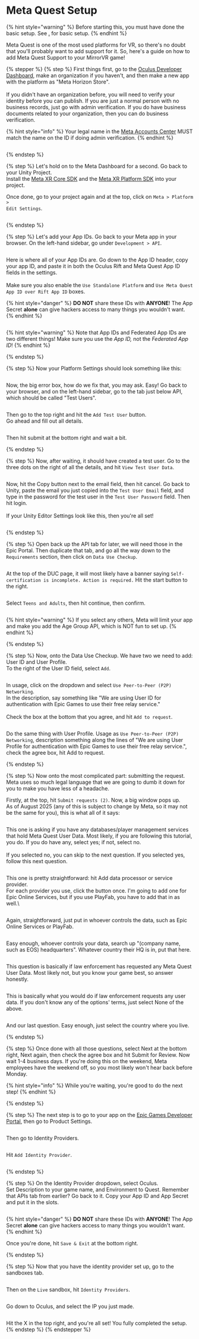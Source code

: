 # Meta Quest Setup

{% hint style="warning" %}
Before starting this, you must have done the basic setup. See [.](./ "mention") for basic setup.
{% endhint %}

Meta Quest is one of the most used platforms for VR, so there's no doubt that you'll probably want to add support for it. So, here's a guide on how to add Meta Quest Support to your MirrorVR game!

{% stepper %}
{% step %}
First things first, go to the [Oculus Developer Dashboard](https://developer.oculus.com/manage/), make an organization if you haven't, and then make a new app with the platform as "Meta Horizon Store". \
\
If you didn't have an organization before, you will need to verify your identity before you can publish. If you are just a normal person with no business records, just go with admin verification. If you do have business documents related to your organization, then you can do business verification.&#x20;

{% hint style="info" %}
Your legal name in the [Meta Accounts Center](https://accountscenter.meta.com/accounts) MUST match the name on the ID if doing admin verification.
{% endhint %}

<figure><img src="../../.gitbook/assets/image.png" alt=""><figcaption></figcaption></figure>


{% endstep %}

{% step %}
Let's hold on to the Meta Dashboard for a second. Go back to your Unity Project.\
Install the [Meta XR Core SDK](https://assetstore.unity.com/packages/tools/integration/meta-xr-core-sdk-269169) and the [Meta XR Platform SDK](https://assetstore.unity.com/packages/tools/integration/meta-xr-platform-sdk-262366) into your project.

Once done, go to your project again and at the top, click on `Meta > Platform >` \
`Edit Settings`.&#x20;

<figure><img src="../../.gitbook/assets/image (1).png" alt=""><figcaption></figcaption></figure>


{% endstep %}

{% step %}
Let's add your App IDs. Go back to your Meta app in your browser. On the left-hand sidebar, go under `Development > API`.&#x20;

<figure><img src="../../.gitbook/assets/image (2).png" alt=""><figcaption></figcaption></figure>

Here is where all of your App IDs are. Go down to the App ID header, copy your app ID, and paste it in both the Oculus Rift and Meta Quest App ID fields in the settings. \
\
Make sure you also enable the `Use Standalone Platform` and `Use Meta Quest App ID over Rift App ID` boxes.

{% hint style="danger" %}
**DO NOT** share these IDs with **ANYONE**! The App Secret **alone** can give hackers access to many things you wouldn't want.
{% endhint %}

<figure><img src="../../.gitbook/assets/image (3).png" alt=""><figcaption></figcaption></figure>

{% hint style="warning" %}
Note that App IDs and Federated App IDs are two different things! Make sure you use the _App ID,_ not the _Federated App ID_!
{% endhint %}


{% endstep %}

{% step %}
Now your Platform Settings should look something like this:

<figure><img src="../../.gitbook/assets/image (4).png" alt=""><figcaption></figcaption></figure>

Now, the big error box, how do we fix that, you may ask. Easy! Go back to your browser, and on the left-hand sidebar, go to the tab just below API, which should be called "Test Users".

<figure><img src="../../.gitbook/assets/image (5).png" alt=""><figcaption></figcaption></figure>

Then go to the top right and hit the `Add Test User` button.\
Go ahead and fill out all details.

<figure><img src="../../.gitbook/assets/image (6).png" alt=""><figcaption></figcaption></figure>

Then hit submit at the bottom right and wait a bit.


{% endstep %}

{% step %}
Now, after waiting, it should have created a test user. Go to the three dots on the right of all the details, and hit `View Test User Data`.&#x20;

<figure><img src="../../.gitbook/assets/image (7).png" alt=""><figcaption></figcaption></figure>

Now, hit the Copy button next to the email field, then hit cancel. Go back to Unity, paste the email you just copied into the `Test User Email` field, and type in the password for the test user in the `Test User Password` field. Then hit login.\
\
If your Unity Editor Settings look like this, then you're all set!

<figure><img src="../../.gitbook/assets/image (8).png" alt=""><figcaption></figcaption></figure>


{% endstep %}

{% step %}
Open back up the API tab for later, we will need those in the Epic Portal. Then duplicate that tab, and go all the way down to the `Requirements` section, then click on `Data Use Checkup`.

<figure><img src="../../.gitbook/assets/image (9).png" alt=""><figcaption></figcaption></figure>

At the top of the DUC page, it will most likely have a banner saying `Self-certification is incomplete. Action is required.` Hit the start button to the right.

<figure><img src="../../.gitbook/assets/image (10).png" alt=""><figcaption></figcaption></figure>

Select `Teens and Adults`, then hit continue, then confirm.

<figure><img src="../../.gitbook/assets/image (11).png" alt=""><figcaption></figcaption></figure>

{% hint style="warning" %}
If you select any others, Meta will limit your app and make you add the Age Group API, which is NOT fun to set up.
{% endhint %}


{% endstep %}

{% step %}
Now, onto the Data Use Checkup. We have two we need to add: User ID and User Profile.\
To the right of the User ID field, select `Add`.

<figure><img src="../../.gitbook/assets/image (12).png" alt=""><figcaption></figcaption></figure>

In usage, click on the dropdown and select `Use Peer-to-Peer (P2P) Networking`.\
In the description, say something like "We are using User ID for authentication with Epic Games to use their free relay service."\
\
Check the box at the bottom that you agree, and hit `Add to request`.

<figure><img src="../../.gitbook/assets/image (13).png" alt=""><figcaption></figcaption></figure>

Do the same thing with User Profile. Usage as `Use Peer-to-Peer (P2P) Networking`, description something along the lines of "We are using User Profile for authentication with Epic Games to use their free relay service.", check the agree box, hit Add to request.


{% endstep %}

{% step %}
Now onto the most complicated part: submitting the request. Meta uses so much legal language that we are going to dumb it down for you to make you have less of a headache.

Firstly, at the top, hit `Submit requests (2)`. Now, a big window pops up.\
As of August 2025 (any of this is subject to change by Meta, so it may not be the same for you), this is what all of it says:

<figure><img src="../../.gitbook/assets/image (14).png" alt=""><figcaption></figcaption></figure>

This one is asking if you have any databases/player management services that hold Meta Quest User Data. Most likely, if you are following this tutorial, you do. If you do have any, select yes; if not, select no.\
\
If you selected no, you can skip to the next question. If you selected yes, follow this next question.

<figure><img src="../../.gitbook/assets/image (15).png" alt=""><figcaption></figcaption></figure>

This one is pretty straightforward: hit Add data processor or service provider.\
For each provider you use, click the button once. I'm going to add one for Epic Online Services, but if you use PlayFab, you have to add that in as well.\


<figure><img src="../../.gitbook/assets/image (16).png" alt=""><figcaption></figcaption></figure>

Again, straightforward, just put in whoever controls the data, such as Epic Online Services or PlayFab.

<figure><img src="../../.gitbook/assets/image (17).png" alt=""><figcaption></figcaption></figure>

Easy enough, whoever controls your data, search up "(company name, such as EOS) headquarters". Whatever country their HQ is in, put that here.

<figure><img src="../../.gitbook/assets/image (18).png" alt=""><figcaption></figcaption></figure>

This question is basically if law enforcement has requested any Meta Quest User Data. Most likely not, but you know your game best, so answer honestly.

<figure><img src="../../.gitbook/assets/image (19).png" alt=""><figcaption></figcaption></figure>

This is basically what you would do if law enforcement requests any user data. If you don't know any of the options' terms, just select None of the above.

<figure><img src="../../.gitbook/assets/image (20).png" alt=""><figcaption></figcaption></figure>

And our last question. Easy enough, just select the country where you live.


{% endstep %}

{% step %}
Once done with all those questions, select Next at the bottom right, Next again, then check the agree box and hit Submit for Review. Now wait 1-4 business days. If you're doing this on the weekend, Meta employees have the weekend off, so you most likely won't hear back before Monday.&#x20;

{% hint style="info" %}
While you're waiting, you're good to do the next step!
{% endhint %}


{% endstep %}

{% step %}
The next step is to go to your app on the [Epic Games Developer Portal](https://dev.epicgames.com/portal), then go to Product Settings.

<figure><img src="../../.gitbook/assets/image (21).png" alt=""><figcaption></figcaption></figure>

Then go to Identity Providers.

<figure><img src="../../.gitbook/assets/image (23).png" alt=""><figcaption></figcaption></figure>

Hit `Add Identity Provider`.

<figure><img src="../../.gitbook/assets/image (24).png" alt=""><figcaption></figcaption></figure>


{% endstep %}

{% step %}
On the Identity Provider dropdown, select Oculus.\
Set Description to your game name, and Environment to Quest. Remember that APIs tab from earlier? Go back to it. Copy your App ID and App Secret and put it in the slots.

<figure><img src="../../.gitbook/assets/image (25).png" alt=""><figcaption></figcaption></figure>

{% hint style="danger" %}
**DO NOT** share these IDs with **ANYONE**! The App Secret **alone** can give hackers access to many things you wouldn't want.
{% endhint %}

Once you're done, hit `Save & Exit` at the bottom right.


{% endstep %}

{% step %}
Now that you have the identity provider set up, go to the sandboxes tab.

<figure><img src="../../.gitbook/assets/image (22).png" alt=""><figcaption></figcaption></figure>

Then on the `Live` sandbox, hit `Identity Providers`.&#x20;

<figure><img src="../../.gitbook/assets/image (26).png" alt=""><figcaption></figcaption></figure>

Go down to Oculus, and select the IP you just made.

<figure><img src="../../.gitbook/assets/image (27).png" alt=""><figcaption></figcaption></figure>

Hit the X in the top right, and you're all set! You fully completed the setup.
{% endstep %}
{% endstepper %}
